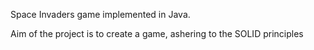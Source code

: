 Space Invaders game implemented in Java.

Aim of the project is to create a game, ashering to the SOLID principles
